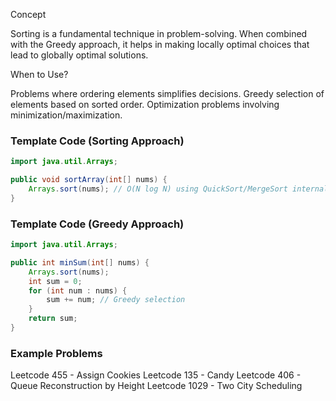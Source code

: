 Concept

Sorting is a fundamental technique in problem-solving. When combined with the Greedy approach, it helps in making locally optimal choices that lead to globally optimal solutions.

When to Use?

Problems where ordering elements simplifies decisions.
Greedy selection of elements based on sorted order.
Optimization problems involving minimization/maximization.

### Template Code (Sorting Approach)
```java
import java.util.Arrays;

public void sortArray(int[] nums) {
    Arrays.sort(nums); // O(N log N) using QuickSort/MergeSort internally
}
```

### Template Code (Greedy Approach)
```java
import java.util.Arrays;

public int minSum(int[] nums) {
    Arrays.sort(nums);
    int sum = 0;
    for (int num : nums) {
        sum += num; // Greedy selection
    }
    return sum;
}
```
### Example Problems

Leetcode 455 - Assign Cookies
Leetcode 135 - Candy
Leetcode 406 - Queue Reconstruction by Height
Leetcode 1029 - Two City Scheduling
